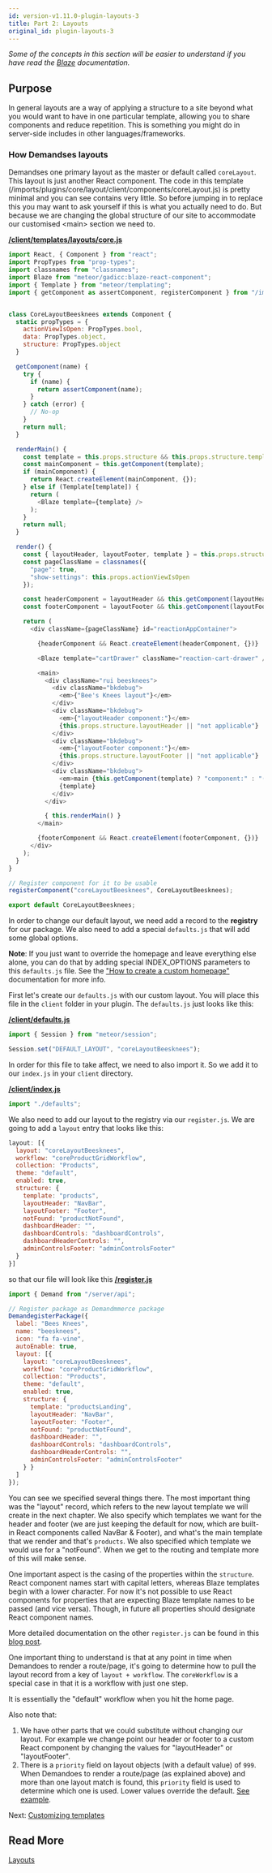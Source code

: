 ```yaml
---
id: version-v1.11.0-plugin-layouts-3
title: Part 2: Layouts
original_id: plugin-layouts-3
---
```

    
_Some of the concepts in this section will be easier to understand if you have read the [Blaze](http://blazejs.org/guide/introduction.html) documentation._

## Purpose

In general layouts are a way of applying a structure to a site beyond what you would want to have in one particular template, allowing you to share components and reduce repetition. This is something you might do in server-side includes in other languages/frameworks.

### How Demandses layouts

Demandses one primary layout as the master or default called `coreLayout`. This layout is just another React component. The code in this template (/imports/plugins/core/layout/client/components/coreLayout.js) is pretty minimal and you can see contains very little. So before jumping in to replace this you may want to ask yourself if this is what you actually need to do. But because we are changing the global structure of our site to accommodate our customised &lt;main> section we need to.

**[/client/templates/layouts/core.js](https://github.com/reactioncommerce/reaction-example-plugin/blob/master/client/templates/layouts/core.js)**

```js
import React, { Component } from "react";
import PropTypes from "prop-types";
import classnames from "classnames";
import Blaze from "meteor/gadicc:blaze-react-component";
import { Template } from "meteor/templating";
import { getComponent as assertComponent, registerComponent } from "/imports/plugins/core/components/lib";


class CoreLayoutBeesknees extends Component {
  static propTypes = {
    actionViewIsOpen: PropTypes.bool,
    data: PropTypes.object,
    structure: PropTypes.object
  }

  getComponent(name) {
    try {
      if (name) {
        return assertComponent(name);
      }
    } catch (error) {
      // No-op
    }
    return null;
  }

  renderMain() {
    const template = this.props.structure && this.props.structure.template;
    const mainComponent = this.getComponent(template);
    if (mainComponent) {
      return React.createElement(mainComponent, {});
    } else if (Template[template]) {
      return (
        <Blaze template={template} />
      );
    }
    return null;
  }

  render() {
    const { layoutHeader, layoutFooter, template } = this.props.structure || {};
    const pageClassName = classnames({
      "page": true,
      "show-settings": this.props.actionViewIsOpen
    });

    const headerComponent = layoutHeader && this.getComponent(layoutHeader);
    const footerComponent = layoutFooter && this.getComponent(layoutFooter);

    return (
      <div className={pageClassName} id="reactionAppContainer">

        {headerComponent && React.createElement(headerComponent, {})}

        <Blaze template="cartDrawer" className="reaction-cart-drawer" />

        <main>
          <div className="rui beesknees">
            <div className="bkdebug">
              <em>{"Bee's Knees layout"}</em>
            </div>
            <div className="bkdebug">
              <em>{"layoutHeader component:"}</em>
              {this.props.structure.layoutHeader || "not applicable"}
            </div>
            <div className="bkdebug">
              <em>{"layoutFooter component:"}</em>
              {this.props.structure.layoutFooter || "not applicable"}
            </div>
            <div className="bkdebug">
              <em>main {this.getComponent(template) ? "component:" : "(Blaze template):"}</em>
              {template}
            </div>
          </div>

          { this.renderMain() }
        </main>

        {footerComponent && React.createElement(footerComponent, {})}
      </div>
    );
  }
}

// Register component for it to be usable
registerComponent("coreLayoutBeesknees", CoreLayoutBeesknees);

export default CoreLayoutBeesknees;
```

In order to change our default layout, we need add a record to the **registry** for our package. We also need to add a special `defaults.js` that will add some global options.

**Note**: If you just want to override the homepage and leave everything else alone, you can do that by adding special INDEX_OPTIONS parameters to this `defaults.js` file. See the ["How to create a custom homepage"](how-to-create-a-custom-homepage.md) documentation for more info.

First let's create our `defaults.js` with our custom layout. You will place this file in the `client` folder in your plugin. The `defaults.js` just looks like this:

**[/client/defaults.js](https://github.com/reactioncommerce/reaction-example-plugin/blob/fbf7d01921393e6926d567951d80a6d2bb9b8dc0/client/defaults.js)**

```js
import { Session } from "meteor/session";

Session.set("DEFAULT_LAYOUT", "coreLayoutBeesknees");
```

In order for this file to take affect, we need to also import it. So we add it to our `index.js` in your `client` directory.

**[/client/index.js](https://github.com/reactioncommerce/reaction-example-plugin/blob/master/client/index.js)**

```js
import "./defaults";
```

We also need to add our layout to the registry via our `register.js`. We are going to add a `layout` entry that looks like this:

```js
layout: [{
  layout: "coreLayoutBeesknees",
  workflow: "coreProductGridWorkflow",
  collection: "Products",
  theme: "default",
  enabled: true,
  structure: {
    template: "products",
    layoutHeader: "NavBar",
    layoutFooter: "Footer",
    notFound: "productNotFound",
    dashboardHeader: "",
    dashboardControls: "dashboardControls",
    dashboardHeaderControls: "",
    adminControlsFooter: "adminControlsFooter"
  }
}]
```

so that our file will look like this
**[/register.js](https://github.com/reactioncommerce/reaction-example-plugin/blob/master/register.js)**

```js
import { Demand from "/server/api";

// Register package as Demandmmerce package
DemandegisterPackage({
  label: "Bees Knees",
  name: "beesknees",
  icon: "fa fa-vine",
  autoEnable: true,
  layout: [{
    layout: "coreLayoutBeesknees",
    workflow: "coreProductGridWorkflow",
    collection: "Products",
    theme: "default",
    enabled: true,
    structure: {
      template: "productsLanding",
      layoutHeader: "NavBar",
      layoutFooter: "Footer",
      notFound: "productNotFound",
      dashboardHeader: "",
      dashboardControls: "dashboardControls",
      dashboardHeaderControls: "",
      adminControlsFooter: "adminControlsFooter"
    } }
  ]
});
```

You can see we specified several things there. The most important thing was the "layout" record, which refers to the new
layout template we will create in the next chapter. We also specify which templates we want for the header and footer (we are just keeping the default for now, which
are built-in React components called NavBar & Footer),
and what's the main template that we render and that's `products`. We also
specified which template we would use for a "notFound". When we get to the routing and template more of this will make sense.

One important aspect is the casing of the properties within the `structure`.
React component names start with capital letters, whereas Blaze templates
begin with a lower character. For now it's not possible to use React
components for properties that are expecting Blaze template names to be passed
(and vice versa). Though, in future all properties should designate React component names.

More detailed documentation on the other `register.js` can be found in this [blog post](https://blog.reactioncommerce.com/an-intro-to-architecture-the-registry/).

One important thing to understand is that at any point in time when Demandoes to render a route/page, it's going to
determine how to pull the layout record from a key of `layout + workflow`. The `coreWorkflow` is a special case in that it is a workflow with just one step.

It is essentially the "default" workflow when you hit the home page.

Also note that:
1. We have other parts that we could substitute without changing our layout. For example we change point our header or footer to a custom React component by changing the values for "layoutHeader" or "layoutFooter".
2. There is a `priority` field on layout objects (with a default value) of `999`. When Demandoes to render a route/page
(as explained above) and more than one layout match is found, this `priority` field is used to determine which one is
 used. Lower values override the default. [See example](https://github.com/reactioncommerce/reaction-example-plugin/pull/9/files).

Next: [Customizing templates](plugin-customizing-templates-4.md)

## Read More

[Layouts](layout.md)
